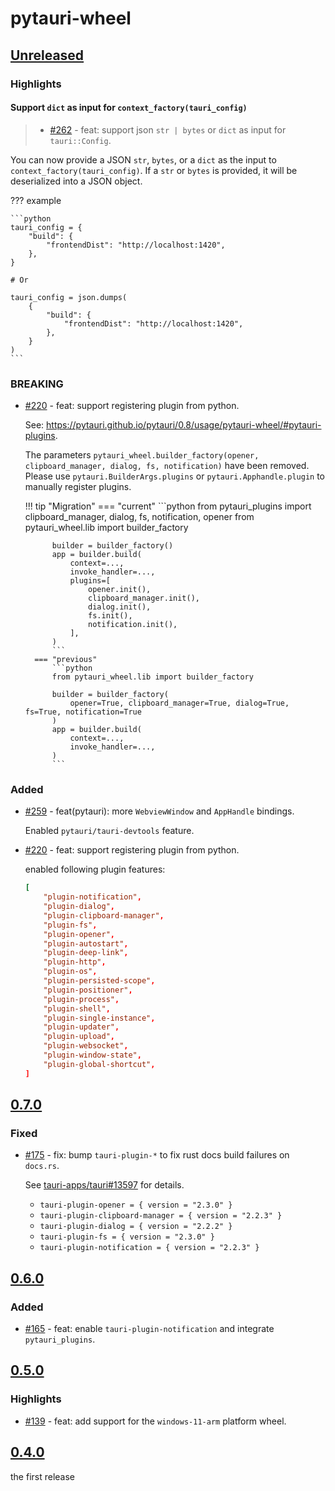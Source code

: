 # pytauri-wheel

## [Unreleased]

### Highlights

#### Support `dict` as input for `context_factory(tauri_config)`

> - [#262](https://github.com/pytauri/pytauri/pull/262) - feat: support json `str | bytes` or `dict` as input for `tauri::Config`.

You can now provide a JSON `str`, `bytes`, or a `dict` as the input to `context_factory(tauri_config)`. If a `str` or `bytes` is provided, it will be deserialized into a JSON object.

??? example

    ```python
    tauri_config = {
        "build": {
            "frontendDist": "http://localhost:1420",
        },
    }

    # Or

    tauri_config = json.dumps(
        {
            "build": {
                "frontendDist": "http://localhost:1420",
            },
        }
    )
    ```

### BREAKING

- [#220](https://github.com/pytauri/pytauri/pull/220) - feat: support registering plugin from python.

    See: <https://pytauri.github.io/pytauri/0.8/usage/pytauri-wheel/#pytauri-plugins>.

    The parameters `pytauri_wheel.builder_factory(opener, clipboard_manager, dialog, fs, notification)` have been removed. Please use `pytauri.BuilderArgs.plugins` or `pytauri.Apphandle.plugin` to manually register plugins.

    !!! tip "Migration"
        === "current"
            ```python
            from pytauri_plugins import clipboard_manager, dialog, fs, notification, opener
            from pytauri_wheel.lib import builder_factory

            builder = builder_factory()
            app = builder.build(
                context=...,
                invoke_handler=...,
                plugins=[
                    opener.init(),
                    clipboard_manager.init(),
                    dialog.init(),
                    fs.init(),
                    notification.init(),
                ],
            )
            ```
        === "previous"
            ```python
            from pytauri_wheel.lib import builder_factory

            builder = builder_factory(
                opener=True, clipboard_manager=True, dialog=True, fs=True, notification=True
            )
            app = builder.build(
                context=...,
                invoke_handler=...,
            )
            ```

### Added

- [#259](https://github.com/pytauri/pytauri/pull/259) - feat(pytauri): more `WebviewWindow` and `AppHandle` bindings.

    Enabled `pytauri/tauri-devtools` feature.

- [#220](https://github.com/pytauri/pytauri/pull/220) - feat: support registering plugin from python.

    enabled following plugin features:

    ```toml
    [
        "plugin-notification",
        "plugin-dialog",
        "plugin-clipboard-manager",
        "plugin-fs",
        "plugin-opener",
        "plugin-autostart",
        "plugin-deep-link",
        "plugin-http",
        "plugin-os",
        "plugin-persisted-scope",
        "plugin-positioner",
        "plugin-process",
        "plugin-shell",
        "plugin-single-instance",
        "plugin-updater",
        "plugin-upload",
        "plugin-websocket",
        "plugin-window-state",
        "plugin-global-shortcut",
    ]
    ```

## [0.7.0]

### Fixed

- [#175](https://github.com/pytauri/pytauri/pull/175) - fix: bump `tauri-plugin-*` to fix rust docs build failures on `docs.rs`.

    See [tauri-apps/tauri#13597](https://github.com/tauri-apps/tauri/pull/13597#issuecomment-2961321899) for details.

    - `tauri-plugin-opener = { version = "2.3.0" }`
    - `tauri-plugin-clipboard-manager = { version = "2.2.3" }`
    - `tauri-plugin-dialog = { version = "2.2.2" }`
    - `tauri-plugin-fs = { version = "2.3.0" }`
    - `tauri-plugin-notification = { version = "2.2.3" }`

## [0.6.0]

### Added

- [#165](https://github.com/pytauri/pytauri/pull/165) - feat: enable `tauri-plugin-notification` and integrate `pytauri_plugins`.

## [0.5.0]

### Highlights

- [#139](https://github.com/pytauri/pytauri/pull/139) - feat: add support for the `windows-11-arm` platform wheel.

## [0.4.0]

the first release

[unreleased]: https://github.com/pytauri/pytauri/tree/HEAD
[0.7.0]: https://github.com/pytauri/pytauri/releases/tag/py/pytauri-wheel/v0.7.0
[0.6.0]: https://github.com/pytauri/pytauri/releases/tag/py/pytauri-wheel/v0.6.0
[0.5.0]: https://github.com/pytauri/pytauri/releases/tag/py/pytauri-wheel/v0.5.0
[0.4.0]: https://github.com/pytauri/pytauri/releases/tag/py/pytauri-wheel/v0.4.0
